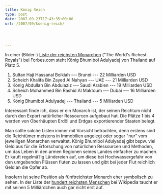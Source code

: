 ```yaml
---
title: König Reich
type: post
date: 2007-09-23T17:43:35+00:00
url: /2007/09/koenig-reich/




---
```

In einer (Bilder-) [Liste der reichsten Monarchen][1] ("The World's Richest Royals") bei Forbes.com steht König Bhumibol Adulyadej von Thailand auf Platz 5.

  1. Sultan Haji Hassanal Bolkiah --- Brunei --- 22 Milliarden <span class="caps">USD</span>
  2. Scheich Khalifa Bin Zayed Al Nahyan --- <span class="caps">UAE</span> --- 21 Milliarden <span class="caps">USD</span>
  3. König Abdullah Bin Abdulaziz --- Saudi Arabien --- 19 Milliarden <span class="caps">USD</span>
  4. Scheich Mohammed Bin Rashid Al Maktoum --- Dubai --- 16 Milliarden <span class="caps">USD</span>
  5. König Bhumibol Adulyadej --- Thailand --- 5 Milliarden <span class="caps">USD</span>

Interessant finde ich, dass er ein Monarch ist, der seinen Reichtum nicht durch den Export natürlicher Ressourcen aufgebaut hat. Die Plätze 1 bis 4 werden von Oberhäupten Erdöl und Erdgas exportierender Staaten belegt.

Man sollte solche Listen immer mit Vorsicht betrachten, denn erstens sind die Reichtümer meistens in Immobilien angelegt oder sogar "nur" vom jeweiligen Monarchen verwaltet. König Bhumibol Adulyadej gibt bspw. viel Geld aus für die Erforschung von natürlichen Ressourcen und Methoden, um das Leben in den armen Regionen seines Landes einfacher zu machen. Er kauft regelmä?ig Ländereien auf, um diese bei Hochwassergefahr von den umgebenden Flüssen fluten zu lassen und gibt bei jeder Flut reichlich Geld an die Opfer ab.

Insofern ist seine Position als fünftreichster Monarch eher symbolisch zu sehen. In der Liste der [hundert reichsten Menschen][2] bei Wikipedia taucht er mit seinen 5 Milliärdchen auch gar nicht erst auf.

 [1]: http://www.forbes.com/2007/08/30/worlds-richest-royals-biz-royals07-cx_lk_0830royalintro_slide_6.html?thisSpeed=999999999999999999
 [2]: http://en.wikipedia.org/wiki/List_of_billionaires_%282007%29
